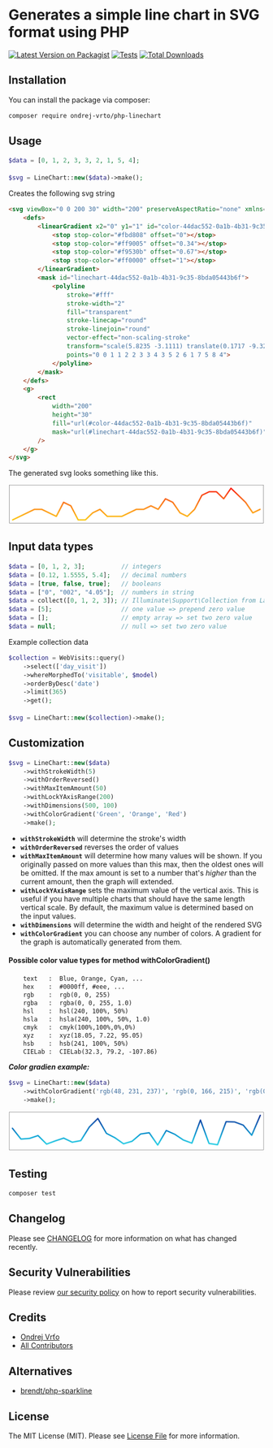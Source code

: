 # Generates a simple line chart in SVG format using PHP

[![Latest Version on Packagist](https://img.shields.io/packagist/v/ondrej-vrto/php-linechart.svg?style=flat-square)](https://packagist.org/packages/ondrej-vrto/php-linechart)
[![Tests](https://img.shields.io/github/actions/workflow/status/OndrejVrto/php-linechart/run-tests.yml?branch=main&label=tests&style=flat-square)](https://github.com/OndrejVrto/php-linechart/blob/main/.github/workflows/run-tests.yml)
[![Total Downloads](https://img.shields.io/packagist/dt/ondrej-vrto/php-linechart.svg?style=flat-square)](https://packagist.org/packages/ondrej-vrto/php-linechart)

## Installation

You can install the package via composer:

```bash
composer require ondrej-vrto/php-linechart
```

## Usage

```php
$data = [0, 1, 2, 3, 3, 2, 1, 5, 4];

$svg = LineChart::new($data)->make();
```

Creates the following svg string

```html
<svg viewBox="0 0 200 30" width="200" preserveAspectRatio="none" xmlns="http://www.w3.org/2000/svg">
    <defs>
        <linearGradient x2="0" y1="1" id="color-44dac552-0a1b-4b31-9c35-8bda05443b6f">
            <stop stop-color="#fbd808" offset="0"></stop>
            <stop stop-color="#ff9005" offset="0.34"></stop>
            <stop stop-color="#f9530b" offset="0.67"></stop>
            <stop stop-color="#ff0000" offset="1"></stop>
        </linearGradient>
        <mask id="linechart-44dac552-0a1b-4b31-9c35-8bda05443b6f">
            <polyline
                stroke="#fff"
                stroke-width="2"
                fill="transparent"
                stroke-linecap="round"
                stroke-linejoin="round"
                vector-effect="non-scaling-stroke"
                transform="scale(5.8235 -3.1111) translate(0.1717 -9.3214)"
                points="0 0 1 1 2 2 3 3 4 3 5 2 6 1 7 5 8 4">
            </polyline>
        </mask>
    </defs>
    <g>
        <rect
            width="200"
            height="30"
            fill="url(#color-44dac552-0a1b-4b31-9c35-8bda05443b6f)"
            mask="url(#linechart-44dac552-0a1b-4b31-9c35-8bda05443b6f)"
        />
    </g>
</svg>
```
The generated svg looks something like this.

![](./.github/img/0.png)

## Input data types
```php
$data = [0, 1, 2, 3];          // integers
$data = [0.12, 1.5555, 5.4];   // decimal numbers
$data = [true, false, true];   // booleans
$data = ["0", "002", "4.05"];  // numbers in string
$data = collect([0, 1, 2, 3]); // Illuminate\Support\Collection from Laravel
$data = [5];                   // one value => prepend zero value
$data = [];					   // empty array => set two zero value
$data = null;      			   // null => set two zero value
```
Example collection data
```php
$collection = WebVisits::query()
	->select(['day_visit'])
	->whereMorphedTo('visitable', $model)
	->orderByDesc('date')
	->limit(365)
	->get();

$svg = LineChart::new($collection)->make();
```

## Customization
```php
$svg = LineChart::new($data)
    ->withStrokeWidth(5)
	->withOrderReversed()
    ->withMaxItemAmount(50)
	->withLockYAxisRange(200)
    ->withDimensions(500, 100)
	->withColorGradient('Green', 'Orange', 'Red')
	->make();
```
- **`withStrokeWidth`** will determine the stroke's width
- **`withOrderReversed`** reverses the order of values
- **`withMaxItemAmount`** will determine how many values will be shown. If you originally passed on more values than this max, then the oldest ones will be omitted. If the max amount is set to a number that's _higher_ than the current amount, then the graph will extended. 
- **`withLockYAxisRange`** sets the maximum value of the vertical axis. This is useful if you have multiple charts that should have the same length vertical scale. By default, the maximum value is determined based on the input values.
- **`withDimensions`** will determine the width and height of the rendered SVG
- **`withColorGradient`** you can choose any number of colors. A gradient for the graph is automatically generated from them.

#### Possible color value types for method withColorGradient()
```
	text   :  Blue, Orange, Cyan, ...
	hex    :  #0000ff, #eee, ... 
	rgb    :  rgb(0, 0, 255)
	rgba   :  rgba(0, 0, 255, 1.0)
	hsl    :  hsl(240, 100%, 50%)
	hsla   :  hsla(240, 100%, 50%, 1.0)
	cmyk   :  cmyk(100%,100%,0%,0%)
	xyz    :  xyz(18.05, 7.22, 95.05)
	hsb    :  hsb(241, 100%, 50%)
    CIELab :  CIELab(32.3, 79.2, -107.86)
```
***Color gradien example:***
```php
$svg = LineChart::new($data)
	->withColorGradient('rgb(48, 231, 237)', 'rgb(0, 166, 215)', 'rgb(0, 88, 179)', 'rgb(0, 27, 135)')
	->make();
```

![](./.github/img/1.png)

## Testing

```bash
composer test
```

## Changelog

Please see [CHANGELOG](CHANGELOG.md) for more information on what has changed recently.

## Security Vulnerabilities

Please review [our security policy](../../security/policy) on how to report security vulnerabilities.

## Credits

- [Ondrej Vrťo](https://github.com/OndrejVrto)
- [All Contributors](../../contributors)

## Alternatives

* [brendt/php-sparkline](https://github.com/brendt/php-sparkline)

## License

The MIT License (MIT). Please see [License File](LICENSE.md) for more information.
